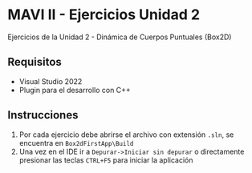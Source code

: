 # MAVI II - Ejercicios Unidad 2

Ejercicios de la Unidad 2 - Dinámica de Cuerpos Puntuales (Box2D)

## Requisitos

- Visual Studio 2022
- Plugin para el desarrollo con C++

## Instrucciones

1. Por cada ejercicio debe abrirse el archivo con extensión ```.sln```, se encuentra en ```Box2dFirstApp\Build```
2. Una vez en el IDE ir a ```Depurar->Iniciar sin depurar``` o directamente presionar las teclas ```CTRL+F5``` para iniciar la aplicación
